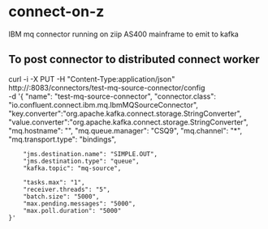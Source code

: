 # connect-on-z
IBM mq connector running on ziip AS400 mainframe to emit to kafka 

## To post connector to distributed connect worker 
curl -i -X PUT -H  "Content-Type:application/json" \
    http://<HOST>:8083/connectors/test-mq-source-connector/config \
    -d '{
        "name": "test-mq-source-connector",
        "connector.class": "io.confluent.connect.ibm.mq.IbmMQSourceConnector",
        "key.converter":"org.apache.kafka.connect.storage.StringConverter",
        "value.converter":"org.apache.kafka.connect.storage.StringConverter",
        "mq.hostname": "",
        "mq.queue.manager": "CSQ9",
        "mq.channel": "*",
        "mq.transport.type": "bindings",

        "jms.destination.name": "SIMPLE.OUT",
        "jms.destination.type": "queue",
        "kafka.topic": "mq-source",

        "tasks.max": "1",
        "receiver.threads": "5",
        "batch.size": "5000",
        "max.pending.messages": "5000",
        "max.poll.duration": "5000"
    }'